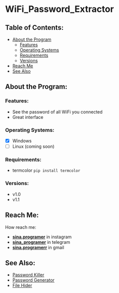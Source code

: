# WiFi_Password_Extractor


## **Table of Contents:**
- [About the Program](#about-the-program)
  - [Features](#features)
  - [Operating Systems](#operating-systems)
  - [Requirements](#requirements)
  - [Versions](#versions)
- [Reach Me](#reach-me)
- [See Also](#see-also)

## **About the Program:**

### **Features:**
- See the password of all WiFi you connected
- Great interface

### **Operating Systems:**
- [x] Windows
- [ ] Linux (coming soon)

### **Requirements:**
- termcolor `pip install termcolor`

### **Versions:**
- v1.0
- v1.1

## **Reach Me:**
How reach me:
- [**sina.programer**](https://www.instagram.com/sina.programer) in instagram
- [**sina_programer**](https://t.me/sina_programer) in telegram
- [**sina.programerr**](https://mail.google.com/mail/?view=cm&fs=1&to=sina.programerr@gmail.com) in gmail

## **See Also:**
- [Password Killer](https://github.com/sina-programer/Password_Killer)
- [Password Generator](https://github.com/sina-programer/Password_Generator)
- [File Hider](https://github.com/sina-programer/File_Hider)

